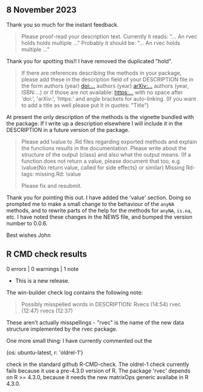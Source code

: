 
## 8 November 2023

Thank you so much for the instant feedback.

> Please proof-read your description text.
> Currently it reads: "... An rvec holds holds multiple ..."
> Probably it should be: "... An rvec holds multiple ..."


Thank you for spotting this!! I have removed the duplicated "hold".


> If there are references describing the methods in your package, please
> add these in the description field of your DESCRIPTION file in the form
> authors (year) <doi:...>
> authors (year) <arXiv:...>
> authors (year, ISBN:...)
> or if those are not available: <https:...>
> with no space after 'doi:', 'arXiv:', 'https:' and angle brackets for
> auto-linking.
> (If you want to add a title as well please put it in quotes: "Title")

At present the only description of the methods is the vignette
bundled with the package. If I write up a description elsewhere I will
include it in the DESCRIPTION in a future version of the package.

> Please add \value to .Rd files regarding exported methods and explain
> the functions results in the documentation. Please write about the
> structure of the output (class) and also what the output means. (If a
> function does not return a value, please document that too, e.g.
> \value{No return value, called for side effects} or similar)
> Missing Rd-tags:
>      missing.Rd: \value
> 
> Please fix and resubmit.


Thank you for pointing this out. I have added the 'value' section.
Doing so prompted me to make a small change to the behaviour of
the `anyNA` methods, and to rewrite parts of the help 
for the methods for `anyNA`, `is.na`, etc. I have noted these changes
in the NEWS file, and bumped the version number to 0.0.6.


Best wishes
John





## R CMD check results

0 errors | 0 warnings | 1 note

* This is a new release.

The win-builder check log contains the following note:

> Possibly misspelled words in DESCRIPTION:
>   Rvecs (14:54)
>   rvec (12:47)
>   rvecs (12:37)

These aren't actually misspellings - "rvec" is the name of the new data structure implemented by the rvec package.


One more small thing: I have currently commented out the

{os: ubuntu-latest,   r: 'oldrel-1'}

check in the standard github R-CMD-check. The oldrel-1 check currently
fails because it use a pre-4.3.0 version of R. The package 'rvec'
depends on R >= 4.3.0, because it needs the new matrixOps generic
availabe in R 4.3.0.
